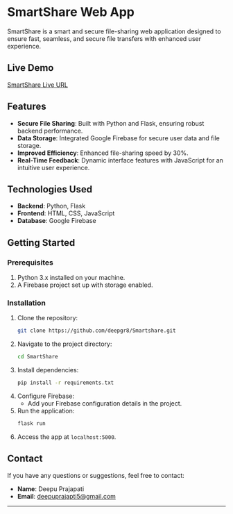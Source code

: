 # SmartShare Web App

SmartShare is a smart and secure file-sharing web application designed to ensure fast, seamless, and secure file transfers with enhanced user experience.

## Live Demo
[SmartShare Live URL](https://smartshare.vercel.app/)

## Features
- **Secure File Sharing**: Built with Python and Flask, ensuring robust backend performance.
- **Data Storage**: Integrated Google Firebase for secure user data and file storage.
- **Improved Efficiency**: Enhanced file-sharing speed by 30%.
- **Real-Time Feedback**: Dynamic interface features with JavaScript for an intuitive user experience.

## Technologies Used
- **Backend**: Python, Flask
- **Frontend**: HTML, CSS, JavaScript
- **Database**: Google Firebase

## Getting Started

### Prerequisites
1. Python 3.x installed on your machine.
2. A Firebase project set up with storage enabled.

### Installation
1. Clone the repository:
   ```bash
   git clone https://github.com/deepgr8/Smartshare.git
   ```
2. Navigate to the project directory:
   ```bash
   cd SmartShare
   ```
3. Install dependencies:
   ```bash
   pip install -r requirements.txt
   ```
4. Configure Firebase:
   - Add your Firebase configuration details in the project.
5. Run the application:
   ```bash
   flask run
   ```
6. Access the app at `localhost:5000`.

## Contact
If you have any questions or suggestions, feel free to contact:
- **Name**: Deepu Prajapati
- **Email**: deepuprajapti5@gmail.com

---

